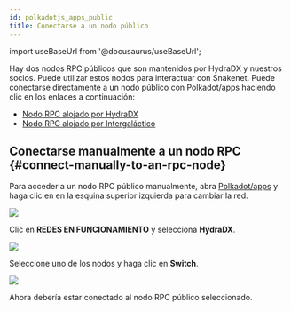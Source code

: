 ```yaml
---
id: polkadotjs_apps_public 
title: Conectarse a un nodo público
---
```


import useBaseUrl from '@docusaurus/useBaseUrl';

Hay dos nodos RPC públicos que son mantenidos por HydraDX y nuestros socios. Puede utilizar estos nodos para interactuar con Snakenet. Puede conectarse directamente a un nodo público con Polkadot/apps haciendo clic en los enlaces a continuación:

* [Nodo RPC alojado por HydraDX](https://polkadot.js.org/apps/?rpc=wss%3A%2F%2Frpc-01.snakenet.hydradx.io#/explorer)
* [Nodo RPC alojado por Intergaláctico](https://polkadot.js.org/apps/?rpc=wss%3A%2F%2Frpc-02.snakenet.hydradx.io#/explorer)


## Conectarse manualmente a un nodo RPC {#connect-manually-to-an-rpc-node}

Para acceder a un nodo RPC público manualmente, abra [Polkadot/apps](https://polkadot.js.org/apps/) y haga clic en en la esquina superior izquierda para cambiar la red.

<div style={{textAlign: 'center'}}>
  <img src={useBaseUrl('/polkadotjs-apps/PolkadotJS-APPS-1.png')} />
</div>

Clic en **REDES EN FUNCIONAMIENTO** y selecciona  **HydraDX**.

<div style={{textAlign: 'center'}}>
  <img src={useBaseUrl('/polkadotjs-apps/public-1.png')} />
</div>

Seleccione uno de los nodos y haga clic en **Switch**.

<div style={{textAlign: 'center'}}>
  <img src={useBaseUrl('/polkadotjs-apps/public-2.png')} />
</div>

Ahora debería estar conectado al nodo RPC público seleccionado.
